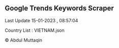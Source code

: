

## Google Trends Keywords Scraper 
 
Last Update 15-01-2023 , 08:57:04

Country List :
VIETNAM.json



© Abdul Muttaqin 
